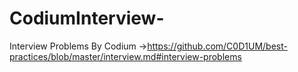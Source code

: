# CodiumInterview-

Interview Problems By Codium
  ->https://github.com/C0D1UM/best-practices/blob/master/interview.md#interview-problems
